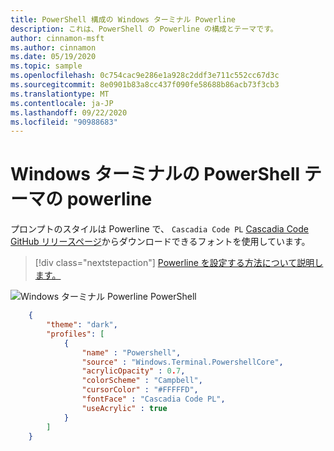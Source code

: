 ```yaml
---
title: PowerShell 構成の Windows ターミナル Powerline
description: これは、PowerShell の Powerline の構成とテーマです。
author: cinnamon-msft
ms.author: cinnamon
ms.date: 05/19/2020
ms.topic: sample
ms.openlocfilehash: 0c754cac9e286e1a928c2ddf3e711c552cc67d3c
ms.sourcegitcommit: 8e0901b83a8cc437f090fe58688b86acb73f3cb3
ms.translationtype: MT
ms.contentlocale: ja-JP
ms.lasthandoff: 09/22/2020
ms.locfileid: "90988683"
---
```

# <a name="powerline-in-powershell-theme-for-windows-terminal"></a>Windows ターミナルの PowerShell テーマの powerline

プロンプトのスタイルは Powerline で、 `Cascadia Code PL` [Cascadia Code GitHub リリースページ](https://github.com/microsoft/cascadia-code/releases)からダウンロードできるフォントを使用しています。

> [!div class="nextstepaction"]
> [Powerline を設定する方法について説明します。](./../tutorials/powerline-setup.md)

![Windows ターミナル Powerline PowerShell](./../images/powerline-powershell.png)

```json
    {
        "theme": "dark",
        "profiles": [
            {
                "name" : "Powershell",
                "source" : "Windows.Terminal.PowershellCore",
                "acrylicOpacity" : 0.7,
                "colorScheme" : "Campbell",
                "cursorColor" : "#FFFFFD",
                "fontFace" : "Cascadia Code PL",
                "useAcrylic" : true
            }
        ]
    }
```

